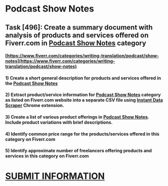# Podcast Show Notes
## Task [496]: Create a summary document with analysis of products and services offered on Fiverr.com in [Podcast Show Notes](https://www.fiverr.com/categories/writing-translation/podcast/show-notes) category
#### [https://www.fiverr.com/categories/writing-translation/podcast/show-notes](https://www.fiverr.com/categories/writing-translation/podcast/show-notes)
#### 1) Create a short general description for products and services offered in the [Podcast Show Notes](https://www.fiverr.com/categories/writing-translation/podcast/show-notes)
#### 2) Extract product/service information for [Podcast Show Notes](https://www.fiverr.com/categories/writing-translation/podcast/show-notes) category as listed on Fiverr.com website into a separate CSV file using [Instant Data Scraper](https://chrome.google.com/webstore/detail/instant-data-scraper/ofaokhiedipichpaobibbnahnkdoiiah) Chrome extension.
#### 3) Create a list of various product offerings in [Podcast Show Notes](https://www.fiverr.com/categories/writing-translation/podcast/show-notes). Include product variations with brief descriptions.
#### 4) Identify common price range for the products/services offered in this category on Fiverr.com
#### 5) Identify approximate number of freelancers offering products and services in this category on Fiverr.com

# [SUBMIT INFORMATION](https://forms.office.com/r/8AEKjkLxKG)
